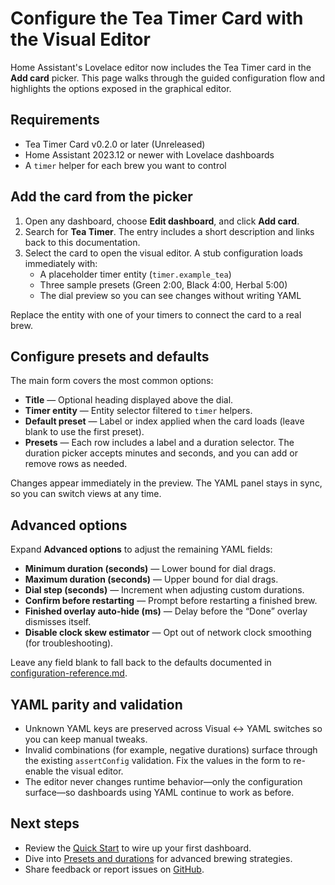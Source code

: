 # Configure the Tea Timer Card with the Visual Editor

Home Assistant's Lovelace editor now includes the Tea Timer card in the **Add card** picker. This page walks through the guided configuration flow and highlights the options exposed in the graphical editor.

## Requirements

- Tea Timer Card v0.2.0 or later (Unreleased)
- Home Assistant 2023.12 or newer with Lovelace dashboards
- A `timer` helper for each brew you want to control

## Add the card from the picker

1. Open any dashboard, choose **Edit dashboard**, and click **Add card**.
2. Search for **Tea Timer**. The entry includes a short description and links back to this documentation.
3. Select the card to open the visual editor. A stub configuration loads immediately with:
   - A placeholder timer entity (`timer.example_tea`)
   - Three sample presets (Green 2:00, Black 4:00, Herbal 5:00)
   - The dial preview so you can see changes without writing YAML

Replace the entity with one of your timers to connect the card to a real brew.

## Configure presets and defaults

The main form covers the most common options:

- **Title** — Optional heading displayed above the dial.
- **Timer entity** — Entity selector filtered to `timer` helpers.
- **Default preset** — Label or index applied when the card loads (leave blank to use the first preset).
- **Presets** — Each row includes a label and a duration selector. The duration picker accepts minutes and seconds, and you can add or remove rows as needed.

Changes appear immediately in the preview. The YAML panel stays in sync, so you can switch views at any time.

## Advanced options

Expand **Advanced options** to adjust the remaining YAML fields:

- **Minimum duration (seconds)** — Lower bound for dial drags.
- **Maximum duration (seconds)** — Upper bound for dial drags.
- **Dial step (seconds)** — Increment when adjusting custom durations.
- **Confirm before restarting** — Prompt before restarting a finished brew.
- **Finished overlay auto-hide (ms)** — Delay before the “Done” overlay dismisses itself.
- **Disable clock skew estimator** — Opt out of network clock smoothing (for troubleshooting).

Leave any field blank to fall back to the defaults documented in [configuration-reference.md](configuration-reference.md).

## YAML parity and validation

- Unknown YAML keys are preserved across Visual ↔ YAML switches so you can keep manual tweaks.
- Invalid combinations (for example, negative durations) surface through the existing `assertConfig` validation. Fix the values in the form to re-enable the visual editor.
- The editor never changes runtime behavior—only the configuration surface—so dashboards using YAML continue to work as before.

## Next steps

- Review the [Quick Start](quick-start.md) to wire up your first dashboard.
- Dive into [Presets and durations](presets-and-durations.md) for advanced brewing strategies.
- Share feedback or report issues on [GitHub](https://github.com/sharwell/ha-tea-timer/issues).

